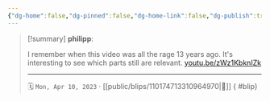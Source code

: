 ```yaml
---
{"dg-home":false,"dg-pinned":false,"dg-home-link":false,"dg-publish":true,"type":"blip","disabled rules":["yaml-title","yaml-title-alias","file-name-heading"],"title":"philipp on mastodon @ 2023-04-10","created-date":"2023-04-10T13:18:30","id":110174713310964980,"updated-date":"2025-05-02T08:50:43","dg-path":"blips/110174713310964970.md","permalink":"/blips/110174713310964970/","dgPassFrontmatter":true,"created":"2023-04-10T13:18:30","updated":"2025-05-02T08:50:43"}
---
```


> [!summary] **philipp**:
>
> I remember when this video was all the rage 13 years ago. It's interesting to see which parts still are relevant. [youtu.be/zWz1KbknIZk](https://youtu.be/zWz1KbknIZk)
> - - -
>
> 🗓️ `Mon, Apr 10, 2023` · [[public/blips/110174713310964970\|🔗]]
{ #blip}

